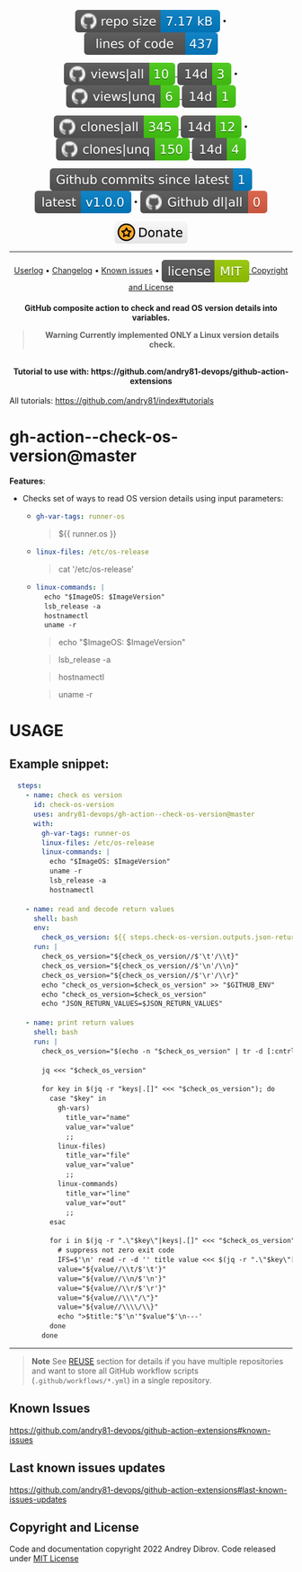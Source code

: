 <p align="center">
  <a href="#">
    <img src="https://github.com/andry81-cache/andry81-devops--gh-content-cache/raw/master/repo/andry81-devops/gh-action--check-os-version/badges/metrics/shields-repo-size.svg" valign="middle" alt="GitHub repo size in bytes" /></a>
<!-- -- >
• <a href="#">
    <img src="https://github.com/andry81-cache/andry81-devops--gh-content-cache/raw/master/repo/andry81-devops/gh-action--check-os-version/badges/metrics/shields-code-size.svg" valign="middle" alt="code size in bytes" /></a>
<!-- -->
• <a href="https://github.com/XAMPPRocky/tokei">
    <img src="https://github.com/andry81-cache/andry81-devops--gh-content-cache/raw/master/repo/andry81-devops/gh-action--check-os-version/badges/metrics/tokei-lines-of-code.svg" valign="middle" alt="lines of code by tokei.rs" /></a>
</p>

<p align="center">
  <a href="https://github.com/andry81-stats/gh-action--check-os-version--gh-stats/commits/master/traffic/views">
    <img src="https://github.com/andry81-cache/andry81-devops--gh-content-cache/raw/master/repo/andry81-devops/gh-action--check-os-version/badges/traffic/views/all.svg" valign="middle" alt="GitHub views|any|total" />
    <img src="https://github.com/andry81-cache/andry81-devops--gh-content-cache/raw/master/repo/andry81-devops/gh-action--check-os-version/badges/traffic/views/all-14d.svg" valign="middle" alt="GitHub views|any|14d" /></a>
• <a href="https://github.com/andry81-stats/gh-action--check-os-version--gh-stats/commits/master/traffic/views">
    <img src="https://github.com/andry81-cache/andry81-devops--gh-content-cache/raw/master/repo/andry81-devops/gh-action--check-os-version/badges/traffic/views/unq.svg" valign="middle" alt="GitHub views|unique per day|total" />
    <img src="https://github.com/andry81-cache/andry81-devops--gh-content-cache/raw/master/repo/andry81-devops/gh-action--check-os-version/badges/traffic/views/unq-14d.svg" valign="middle" alt="GitHub views|unique per day|14d" /></a>
</p>

<p align="center">
  <a href="https://github.com/andry81-stats/gh-action--check-os-version--gh-stats/commits/master/traffic/clones">
    <img src="https://github.com/andry81-cache/andry81-devops--gh-content-cache/raw/master/repo/andry81-devops/gh-action--check-os-version/badges/traffic/clones/all.svg" valign="middle" alt="GitHub clones|any|total" />
    <img src="https://github.com/andry81-cache/andry81-devops--gh-content-cache/raw/master/repo/andry81-devops/gh-action--check-os-version/badges/traffic/clones/all-14d.svg" valign="middle" alt="GitHub clones|any|14d" /></a>
• <a href="https://github.com/andry81-stats/gh-action--check-os-version--gh-stats/commits/master/traffic/clones">
    <img src="https://github.com/andry81-cache/andry81-devops--gh-content-cache/raw/master/repo/andry81-devops/gh-action--check-os-version/badges/traffic/clones/unq.svg" valign="middle" alt="GitHub clones|unique per day|total" />
    <img src="https://github.com/andry81-cache/andry81-devops--gh-content-cache/raw/master/repo/andry81-devops/gh-action--check-os-version/badges/traffic/clones/unq-14d.svg" valign="middle" alt="GitHub clones|unique per day|14d" /></a>
</p>

<p align="center">
  <a href="https://github.com/andry81-devops/gh-action--check-os-version/commits">
    <img src="https://github.com/andry81-cache/andry81-devops--gh-content-cache/raw/master/repo/andry81-devops/gh-action--check-os-version/badges/metrics/commits-since-latest.svg" valign="middle" alt="GitHub commits since latest version" /></a>
  <a href="https://github.com/andry81-devops/gh-action--check-os-version/releases">
    <img src="https://github.com/andry81-cache/andry81-devops--gh-content-cache/raw/master/repo/andry81-devops/gh-action--check-os-version/badges/metrics/latest-release-name.svg" valign="middle" alt="latest release name" /></a>
• <a href="https://github.com/andry81-devops/gh-action--check-os-version/releases">
    <img src="https://github.com/andry81-cache/andry81-devops--gh-content-cache/raw/master/repo/andry81-devops/gh-action--check-os-version/badges/metrics/github-all-releases.svg" valign="middle" alt="GitHub all releases" /></a>
</p>

<p align="center">
  <a href="https://github.com/andry81/donate"><img src="https://github.com/andry81-cache/gh-content-static-cache/raw/master/common/badges/donate/donate.svg" valign="middle" alt="donate" /></a>
</p>

---

<p align="center">
  <a href="https://github.com/andry81-devops/gh-action--check-os-version/blob/master/userlog.md">Userlog</a>
• <a href="https://github.com/andry81-devops/gh-action--check-os-version/blob/master/changelog.txt">Changelog</a>
• <a href="#known-issues">Known issues</a>
• <a href="#copyright-and-license"><img src="https://github.com/andry81-cache/gh-content-static-cache/raw/master/common/badges/license/mit-license.svg" valign="middle" alt="copyright and license" />&nbsp;Copyright and License</a>
</p>

<h4 align="center">GitHub composite action to check and read OS version details into variables.<br/>

> **Warning** Currently implemented ONLY a Linux version details check.

<br/>
Tutorial to use with: https://github.com/andry81-devops/github-action-extensions</h4>

All tutorials: https://github.com/andry81/index#tutorials

##

# gh-action--check-os-version@master

**Features**:

* Checks set of ways to read OS version details using input parameters:

  * ```yml
    gh-var-tags: runner-os
    ```

    > ${{ runner.os }}

  * ```yml
    linux-files: /etc/os-release
    ```

    > cat '/etc/os-release'

  * ```yml
    linux-commands: |
      echo "$ImageOS: $ImageVersion"
      lsb_release -a
      hostnamectl
      uname -r
    ```

    > echo "$ImageOS: $ImageVersion"

    > lsb_release -a

    > hostnamectl

    > uname -r

# USAGE

## <a name="example-snippet">Example snippet</a>:

```yml
  steps:
    - name: check os version
      id: check-os-version
      uses: andry81-devops/gh-action--check-os-version@master
      with:
        gh-var-tags: runner-os
        linux-files: /etc/os-release
        linux-commands: |
          echo "$ImageOS: $ImageVersion"
          uname -r
          lsb_release -a
          hostnamectl

    - name: read and decode return values
      shell: bash
      env:
        check_os_version: ${{ steps.check-os-version.outputs.json-return-values }}
      run: |
        check_os_version="${check_os_version//$'\t'/\\t}"
        check_os_version="${check_os_version//$'\n'/\\n}"
        check_os_version="${check_os_version//$'\r'/\\r}"
        echo "check_os_version=$check_os_version" >> "$GITHUB_ENV"
        echo "check_os_version=$check_os_version"
        echo "JSON_RETURN_VALUES=$JSON_RETURN_VALUES"

    - name: print return values
      shell: bash
      run: |
        check_os_version="$(echo -n "$check_os_version" | tr -d [:cntrl:])"
        
        jq <<< "$check_os_version"
        
        for key in $(jq -r "keys|.[]" <<< "$check_os_version"); do
          case "$key" in
            gh-vars)
              title_var="name"
              value_var="value"
              ;;
            linux-files)
              title_var="file"
              value_var="value"
              ;;
            linux-commands)
              title_var="line"
              value_var="out"
              ;;
          esac
        
          for i in $(jq -r ".\"$key\"|keys|.[]" <<< "$check_os_version"); do
            # suppress not zero exit code
            IFS=$'\n' read -r -d '' title value <<< $(jq -r ".\"$key\"[$i].$title_var,.\"$key\"[$i].$value_var" <<< "$check_os_version") || (( 1 ))
            value="${value//\\t/$'\t'}"
            value="${value//\\n/$'\n'}"
            value="${value//\\r/$'\r'}"
            value="${value//\\\"/\"}"
            value="${value//\\\\/\\}"
            echo ">$title:"$'\n'"$value"$'\n---'
          done
        done
```

---

> **Note** See <a href="https://github.com/andry81-devops/github-accum-stats#reuse">REUSE</a> section for details if you have multiple repositories and want to store all GitHub workflow scripts (`.github/workflows/*.yml`) in a single repository.

## Known Issues

https://github.com/andry81-devops/github-action-extensions#known-issues

## Last known issues updates

https://github.com/andry81-devops/github-action-extensions#last-known-issues-updates

## <a name="copyright-and-license">Copyright and License</a>

Code and documentation copyright 2022 Andrey Dibrov. Code released under [MIT License](https://github.com/andry81-devops/gh-action--check-os-version/blob/master/license.txt)
